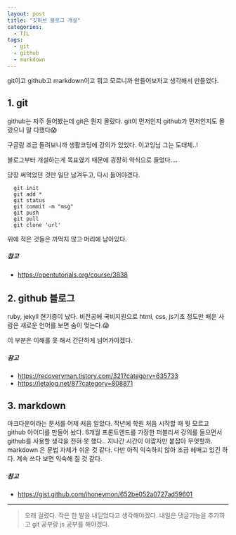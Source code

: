 ```yaml
---
layout: post
title: "깃허브 블로그 개설"
categories:
  - TIL
tags:
  - git
  - github
  - markdown
---
```



git이고 github고 markdown이고 뭐고 모르니까 만들어보자고 생각해서 만들었다.

## 1. git

github는 자주 들어봤는데 git은 뭔지 몰랐다. git이 먼저인지 github가 먼저인지도 몰랐으니 말 다했다😱

구글링 조금 돌려보니까 생활코딩에 강의가 있었다. 이고잉님 그는 도대체..!

블로그부터 개설하는게 목표였기 때문에 굉장히 약식으로 들었다....

당장 써먹었던 것만 일단 남겨두고, 다시 들어야겠다.

```
  git init
  git add *
  git status
  git commit -m "msg"
  git push
  git pull
  git clone 'url'
```
위에 적은 것들은 까먹지 않고 머리에 남아있다.
   
##### 참고
* <https://opentutorials.org/course/3838>


## 2. github 블로그

ruby, jekyll 현기증이 났다. 비전공에 국비지원으로 html, css, js기초 정도만 배운 사람은 새로운 언어를 보면 숨이 멎는다.😱

이 부분은 이해를 못 해서 간단하게 넘어가야겠다.

##### 참고
* <https://recoveryman.tistory.com/321?category=635733>
* <https://jetalog.net/87?category=808871>


## 3. markdown

마크다운이라는 문서를 어제 처음 알았다. 작년에 학원 처음 시작할 때 뭣 모르고 github 아이디를 만들어 놨다. 6개월 프론트엔드를 가장한 퍼블리셔 강의를 들으면서 github를 사용할 생각을 전혀 못 했다.. 지나간 시간이 아깝지만 붙잡아 무엇할까. markdown 은 문법 자체가 쉬운 것 같다. 다만 아직 익숙하지 않아 조금 헤매고 있긴 하다. 계속 쓰다 보면 익숙해 질 것 같다.

##### 참고
* <https://gist.github.com/ihoneymon/652be052a0727ad59601>

---
> 오래 걸렸다. 작은 한 발을 내딛었다고 생각해야겠다. 내일은 댓글기능을 추가하고 git 공부랑 js 공부를 해야겠다.